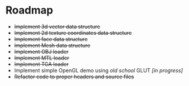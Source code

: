 # Roadmap

* ~~Implement 3d vector data structure~~
* ~~Implement 2d texture coordinates data structure~~
* ~~Implement face data structure~~
* ~~Implement Mesh data structure~~
* ~~Implement OBJ loader~~
* ~~Implement MTL loader~~
* ~~Implement TGA loader~~
* Implement simple OpenGL demo using _old school_ GLUT _[in progress]_
* ~~Refactor code to proper headers and source files~~

